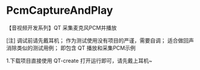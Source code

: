 # PcmCaptureAndPlay
【音视频开发系列】QT 采集麦克风PCM并播放

[注] 
调试前请先戴耳机；
作为测试使用没有项目的严谨，需要自调；
适合做回声消除类似的测试用例；
即包含 QT 播放和采集PCM示例

1.下载项目直接使用 QT-create 打开运行即可，请先戴上耳机~
